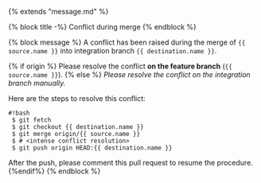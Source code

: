 {% extends "message.md" %}

{% block title -%}
Conflict during merge
{% endblock %}

{% block message %}
A conflict has been raised during the merge of `{{ source.name }}`
into integration branch `{{ destination.name }}`.

{% if origin %}
Please resolve the conflict **on the feature branch** (`{{ source.name }}`).
{% else %}
*Please resolve the conflict on the integration branch manually.*

Here are the steps to resolve this conflict:

```
#!bash
 $ git fetch
 $ git checkout {{ destination.name }}
 $ git merge origin/{{ source.name }}
 $ # <intense conflict resolution>
 $ git push origin HEAD:{{ destination.name }}
```

After the push, please comment this pull request to resume the procedure.
{%endif%}
{% endblock %}
